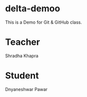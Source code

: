 # delta-demoo
This is a Demo for Git &amp; GitHub class.

# Teacher 
Shradha Khapra

# Student
Dnyaneshwar Pawar